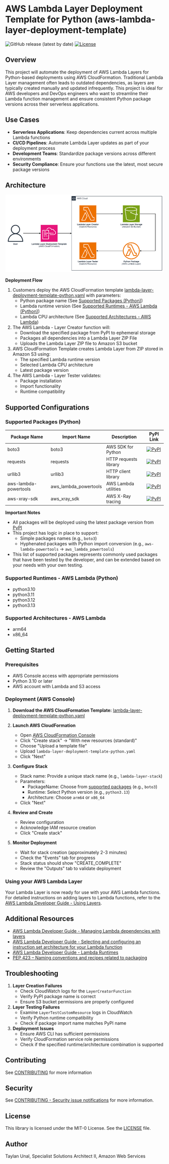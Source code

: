 # AWS Lambda Layer Deployment Template for Python (aws-lambda-layer-deployment-template)
![GitHub release (latest by date)](https://img.shields.io/github/v/release/aws-samples/lambda-layer-deployment-template?style=flat-square)
[![License](https://img.shields.io/github/license/aws-samples/lambda-layer-deployment-template?style=flat-square)](./LICENSE)

## Overview
This project will automate the deployment of AWS Lambda Layers for Python-based deployments using AWS CloudFormation. Traditional Lambda Layer management often leads to outdated dependencies, as layers are typically created manually and updated infrequently. This project is ideal for AWS developers and DevOps engineers who want to streamline their Lambda function management and ensure consistent Python package versions across their serverless applications.

## Use Cases
- **Serverless Applications**: Keep dependencies current across multiple Lambda functions
- **CI/CD Pipelines**: Automate Lambda Layer updates as part of your deployment process
- **Development Teams**: Standardize package versions across different environments
- **Security Compliance**: Ensure your functions use the latest, most secure package versions

## Architecture
![AWS Lambda Layer Deployment Template Architecture](images/aws-lambda-layer-deployment-template-light.png)

**Deployment Flow**
1. Customers deploy the AWS CloudFormation template [lambda-layer-deployment-template-python.yaml](lambda-layer-deployment-template-python.yaml) with parameters:
    - Python package name (See [Supported Packages (Python)](#supported-packages-python))
    - Lambda runtime version (See [Supported Runtimes - AWS Lambda (Python)](#supported-runtimes---aws-lambda-python))
    - Lambda CPU architecture (See [Supported Architectures - AWS Lambda](#supported-architectures---aws-lambda))
2. The AWS Lambda - Layer Creator function will:
    - Download the specified package from PyPI to ephemeral storage
    - Packages all dependencies into a Lambda Layer ZIP File
    - Uploads the Lambda Layer ZIP file to Amazon S3 bucket
3. AWS CloudFormation Template creates Lambda Layer from ZIP stored in Amazon S3 using:
    - The specified Lambda runtime version
    - Selected Lambda CPU architecture
    - Latest package version
4. The AWS Lambda - Layer Tester validates:
    - Package installation
    - Import functionality
    - Runtime compatibility
  
## Supported Configurations
### Supported Packages (Python)
| Package Name | Import Name | Description | PyPI Link |
|--------------|-------------|-------------|-----------|
| boto3 | boto3 | AWS SDK for Python | [![PyPI](https://img.shields.io/pypi/v/boto3.svg)](https://pypi.org/project/boto3/) |
| requests | requests | HTTP requests library | [![PyPI](https://img.shields.io/pypi/v/requests.svg)](https://pypi.org/project/requests/) |
| urllib3 | urllib3 | HTTP client library | [![PyPI](https://img.shields.io/pypi/v/urllib3.svg)](https://pypi.org/project/urllib3/) |
| aws-lambda-powertools | aws_lambda_powertools | AWS Lambda utilities | [![PyPI](https://img.shields.io/pypi/v/aws-lambda-powertools.svg)](https://pypi.org/project/aws-lambda-powertools/) |
| aws-xray-sdk | aws_xray_sdk | AWS X-Ray tracing | [![PyPI](https://img.shields.io/pypi/v/aws-xray-sdk.svg)](https://pypi.org/project/aws-xray-sdk/) |

**Important Notes**
- All packages will be deployed using the latest package version from [PyPI](https://pypi.org)
- This project has logic in place to support:
  - Simple packages names (e.g., `boto3`)
  - Hyphenated packages with Python import conversion (e.g., `aws-lambda-powertools` → `aws_lambda_powertools`)
- This list of supported packages represents commonly used packages that have been tested by the developer, and can be extended based on your needs with your own testing.

### Supported Runtimes - AWS Lambda (Python)
- python3.10
- python3.11
- python3.12
- python3.13

### Supported Architectures - AWS Lambda
- arm64
- x86_64

## Getting Started
### Prerequisites
- AWS Console access with appropriate permissions
- Python 3.10 or later
- AWS account with Lambda and S3 access

### Deployment (AWS Console)
1. **Download the AWS CloudFormation Template:** [lambda-layer-deployment-template-python.yaml](lambda-layer-deployment-template-python.yaml)

2. **Launch AWS CloudFormation**
   - Open [AWS CloudFormation Console](https://console.aws.amazon.com/cloudformation)
   - Click "Create stack" → "With new resources (standard)"
   - Choose "Upload a template file"
   - Upload `lambda-layer-deployment-template-python.yaml`
   - Click "Next"

3. **Configure Stack**
   - Stack name: Provide a unique stack name (e.g., `lambda-layer-stack`)
   - Parameters:
     - PackageName: Choose from [supported packages](#supported-packages-python) (e.g., `boto3`)
     - Runtime: Select Python version (e.g., `python3.13`)
     - Architecture: Choose `arm64` or `x86_64`
   - Click "Next"

4. **Review and Create**
   - Review configuration
   - Acknowledge IAM resource creation
   - Click "Create stack"

5. **Monitor Deployment**
   - Wait for stack creation (approximately 2-3 minutes)
   - Check the "Events" tab for progress
   - Stack status should show "CREATE_COMPLETE"
   - Review the "Outputs" tab to validate deployment

### Using your AWS Lambda Layer 
Your Lambda Layer is now ready for use with your AWS Lambda functions. For detailed instructions on adding layers to Lambda functions, refer to the [AWS Lambda Developer Guide - Using Layers](https://docs.aws.amazon.com/lambda/latest/dg/adding-layers.html).

## Additional Resources
- [AWS Lambda Developer Guide - Managing Lambda dependencies with layers](https://docs.aws.amazon.com/lambda/latest/dg/configuration-layers.html)
- [AWS Lambda Developer Guide - Selecting and configuring an instruction set architecture for your Lambda function](https://docs.aws.amazon.com/lambda/latest/dg/foundation-arch.html)
- [AWS Lambda Developer Guide - Lambda Runtimes](https://docs.aws.amazon.com/lambda/latest/dg/lambda-runtimes.html)
- [PEP 423 – Naming conventions and recipes related to packaging](https://www.python.org/dev/peps/pep-0423/)

## Troubleshooting
1. **Layer Creation Failures**
   - Check CloudWatch logs for the `LayerCreatorFunction`
   - Verify PyPI package name is correct
   - Ensure S3 bucket permissions are properly configured
2. **Layer Testing Failures**
   - Examine `LayerTestCustomResource` logs in CloudWatch
   - Verify Python runtime compatibility
   - Check if package import name matches PyPI name
3. **Deployment Issues**
   - Ensure AWS CLI has sufficient permissions
   - Verify CloudFormation service role permissions
   - Check if the specified runtime/architecture combination is supported

## Contributing
See [CONTRIBUTING](CONTRIBUTING.md) for more information

## Security
See [CONTRIBUTING - Security issue notifications](CONTRIBUTING.md#security-issue-notifications) for more information.

## License
This library is licensed under the MIT-0 License. See the [LICENSE](LICENSE) file.

## Author
Taylan Unal, Specialist Solutions Architect II, Amazon Web Services
